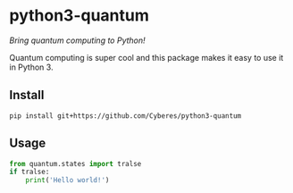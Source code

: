 # python3-quantum
_Bring quantum computing to Python!_

Quantum computing is super cool and this package makes it easy to use it in Python 3.

## Install
```shell
pip install git+https://github.com/Cyberes/python3-quantum
```

## Usage

```python
from quantum.states import tralse
if tralse:
    print('Hello world!')
```
